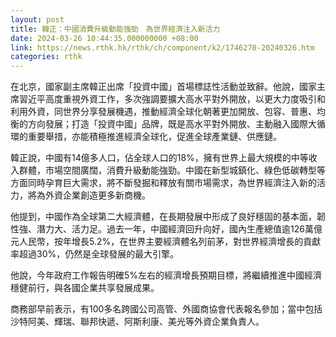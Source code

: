 ```yaml
---
layout: post
title: 韓正：中國消費升級動能強勁　為世界經濟注入新活力
date: 2024-03-26 10:44:35.000000000 +08:00
link: https://news.rthk.hk/rthk/ch/component/k2/1746270-20240326.htm
categories: rthk
---
```


在北京，國家副主席韓正出席「投資中國」首場標誌性活動並致辭。他說，國家主席習近平高度重視外資工作，多次強調要擴大高水平對外開放，以更大力度吸引和利用外資，同世界分享發展機遇，推動經濟全球化朝著更加開放、包容、普惠、均衡的方向發展；打造「投資中國」品牌，既是高水平對外開放、主動融入國際大循環的重要舉措，亦能積極推進經濟全球化，促進全球產業鏈、供應鏈。

韓正說，中國有14億多人口，佔全球人口的18%，擁有世界上最大規模的中等收入群體，市場空間廣闊，消費升級動能強勁。中國在新型城鎮化、綠色低碳轉型等方面同時孕育巨大需求，將不斷發掘和釋放有關市場需求，為世界經濟注入新的活力，將為外資企業創造更多新商機。

他提到，中國作為全球第二大經濟體，在長期發展中形成了良好穩固的基本面，韌性強、潛力大、活力足。過去一年，中國經濟回升向好，國內生產總值逾126萬億元人民幣，按年增長5.2%，在世界主要經濟體名列前茅，對世界經濟增長的貢獻率超過30%，仍然是全球發展的最大引擎。

他說，今年政府工作報告明確5%左右的經濟增長預期目標，將繼續推進中國經濟穩健前行，與各國企業共享發展成果。

商務部早前表示，有100多名跨國公司高管、外國商協會代表報名參加；當中包括沙特阿美、輝瑞、聯邦快遞、阿斯利康、美光等外資企業負責人。
